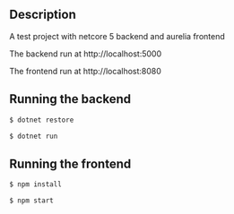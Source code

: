 
## Description

A test project with netcore 5 backend and aurelia frontend

The backend run at http://localhost:5000

The frontend run at http://localhost:8080

## Running the backend

```bash
$ dotnet restore

$ dotnet run

```

## Running the frontend

```bash
$ npm install

$ npm start
```
